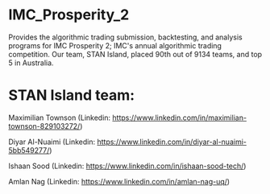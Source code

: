 # IMC_Prosperity_2
Provides the algorithmic trading submission, backtesting, and analysis programs for IMC Prosperity 2; IMC's annual algorithmic trading competition. Our team, STAN Island,  placed 90th out of 9134 teams, and top 5 in Australia.

# STAN Island team:
Maximilian Townson (Linkedin: https://www.linkedin.com/in/maximilian-townson-829103272/)

Diyar Al-Nuaimi (Linkedin: https://www.linkedin.com/in/diyar-al-nuaimi-5bb549277/)

Ishaan Sood (Linkedin: https://www.linkedin.com/in/ishaan-sood-tech/)

Amlan Nag (Linkedin: https://www.linkedin.com/in/amlan-nag-uq/)
